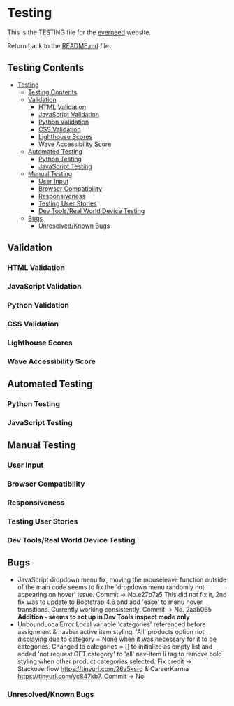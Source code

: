# Testing

This is the TESTING file for the [everneed]() website.

Return back to the [README.md](README.md) file.

## Testing Contents  
  
- [Testing](#testing)
  - [Testing Contents](#testing-contents)
  - [Validation](#validation)
    - [HTML Validation](#html-validation)
    - [JavaScript Validation](#javascript-validation)
    - [Python Validation](#python-validation)
    - [CSS Validation](#css-validation)
    - [Lighthouse Scores](#lighthouse-scores)
    - [Wave Accessibility Score](#wave-accessibility-score)
  - [Automated Testing](#automated-testing)
    - [Python Testing](#python-testing)
    - [JavaScript Testing](#javascript-testing)
  - [Manual Testing](#manual-testing)
    - [User Input](#user-input)
    - [Browser Compatibility](#browser-compatibility)
    - [Responsiveness](#responsiveness)
    - [Testing User Stories](#testing-user-stories)
    - [Dev Tools/Real World Device Testing](#dev-toolsreal-world-device-testing)
  - [Bugs](#bugs)
    - [Unresolved/Known Bugs](#unresolvedknown-bugs)


## Validation

### HTML Validation

### JavaScript Validation

### Python Validation

### CSS Validation

### Lighthouse Scores

### Wave Accessibility Score

## Automated Testing

### Python Testing

### JavaScript Testing

## Manual Testing

### User Input

### Browser Compatibility

### Responsiveness

### Testing User Stories

### Dev Tools/Real World Device Testing

## Bugs

- JavaScript dropdown menu fix, moving the mouseleave function outside of the main code seems to fix the 'dropdown menu randomly not appearing on hover' issue. Commit -> No.e27b7a5 This did not fix it, 2nd fix was to update to Bootstrap 4.6 and add 'ease' to menu hover transitions. Currently working consistently. Commit -> No. 2aab065 **Addition - seems to act up in Dev Tools inspect mode only**
- UnboundLocalError:Local variable 'categories' referenced before assignment & navbar active item styling. 'All' products option not displaying due to category = None when it was necessary for it to be categories. Changed to categories = [] to initialize as empty list and added 'not request.GET.category' to 'all' nav-item li tag to remove bold styling when other product categories selected. Fix credit -> Stackoverflow <https://tinyurl.com/26a5ksrd> & CareerKarma <https://tinyurl.com/yc847kb7>. Commit -> No.

### Unresolved/Known Bugs